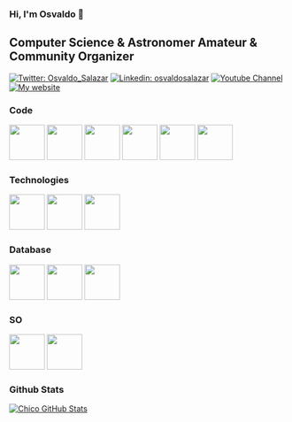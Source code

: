 ### Hi, I'm Osvaldo 👋

## Computer Science & Astronomer Amateur & Community Organizer

[![Twitter: Osvaldo_Salazar](https://img.shields.io/twitter/follow/osvaldo_salazar?style=social)](https://twitter.com/osvaldo_salazar)
[![Linkedin: osvaldosalazar](https://img.shields.io/badge/-osvaldosalazar-blue?style=flat-square&logo=Linkedin&logoColor=white&link=https://www.linkedin.com/in/osvaldosalazar/)](https://www.linkedin.com/in/osvaldosalazar/)
[![Youtube Channel](
https://img.shields.io/badge/-Osvaldo%20Salazar-red??style=flat-square&logo=Youtube&link=https://www.youtube.com/osvaldosalazar)](https://www.youtube.com/osvaldosalazar)
[![My website](
https://img.shields.io/badge/-My%20website-blue??style=flat-square&logo=linux&link=http://www.salazarysanchez.com)](http://www.salazarysanchez.com)

### Code
<img height="64px" src="https://cdn.svgporn.com/logos/c.svg">  <img height="64px" src="https://cdn.svgporn.com/logos/c-plusplus.svg">  <img height="64px" src="https://cdn.svgporn.com/logos/python.svg">  <img height="64px" src="https://cdn.svgporn.com/logos/html-5.svg">  <img height="64px" src="https://cdn.svgporn.com/logos/css-3.svg">  <img height="64px" src="https://cdn.svgporn.com/logos/r-lang.svg">

### Technologies
<img height="64px" src="https://cdn.svgporn.com/logos/git-icon.svg">  <img height="64px" src="https://cdn.svgporn.com/logos/bash-icon.svg">  <img height="64px" src="https://cdn.svgporn.com/logos/vim.svg">  

### Database
<img height="64px" src="https://cdn.svgporn.com/logos/postgresql.svg">  <img height="64px" src="https://cdn.svgporn.com/logos/mariadb-icon.svg">  <img height="64px" src="https://cdn.svgporn.com/logos/mysql.svg">

### SO
<img height="64px" src="https://cdn.svgporn.com/logos/linux-tux.svg">  <img height="64px" src="https://cdn.svgporn.com/logos/debian.svg">

### Github Stats

[![Chico GitHub Stats](https://github-readme-stats.vercel.app/api?username=ChicoXXX&show_icons=true&count_private=true&theme=radical)](https://github.com/ChicoXXX)
